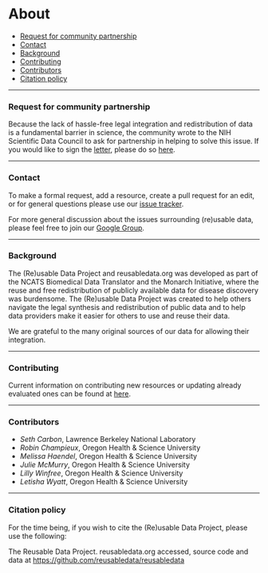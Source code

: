 # About

* [Request for community partnership](#request)
* [Contact](#contact)
* [Background](#background)
* [Contributing](#contributing)
* [Contributors](#contributors)
* [Citation policy](#citation)

<hr /><span id="request"></span>

### Request for community partnership

Because the lack of hassle-free legal integration and redistribution
of data is a fundamental barrier in science, the community wrote to
the NIH Scientific Data Council to ask for partnership in helping to
solve this issue. If you would like to sign the
[letter](https://figshare.com/articles/Request_for_Community_partnership_in_data_resource_licensing_planning/4972709/1),
please do so [here](
https://docs.google.com/document/d/1fbwKxnPu5f1YXlMM6UMyfBqHx_Inz86tKzwRFO4W8jQ/edit).

<hr /><span id="contact"></span>

### Contact

To make a formal request, add a resource, create a pull request for an
edit, or for general questions please use our
[issue tracker](https://github.com/reusabledata/reusabledata/issues/new).

For more general discussion about the issues surrounding (re)usable data, please feel free to join our [Google Group](https://groups.google.com/forum/#!forum/reusabledata).

<hr /><span id="background"></span>

### Background

The (Re)usable Data Project and reusabledata.org was developed as part
of the NCATS Biomedical Data Translator and the Monarch Initiative,
where the reuse and free redistribution of publicly available data for
disease discovery was burdensome. The (Re)usable Data Project was
created to help others navigate the legal synthesis and redistribution
of public data and to help data providers make it easier for others to
use and reuse their data.

We are grateful to the many original sources of our data for allowing
their integration.

<hr /><span id="contributing"></span>

### Contributing

Current information on contributing new resources or updating already evaluated ones can be found at 
[here](https://github.com/reusabledata/reusabledata/blob/master/CONTRIBUTING.md).

<hr /><span id="contributors"></span>

### Contributors

* *Seth Carbon*, Lawrence Berkeley National Laboratory
* *Robin Champieux*, Oregon Health & Science University
* *Melissa Haendel*, Oregon Health & Science University
* *Julie McMurry*, Oregon Health & Science University
* *Lilly Winfree*, Oregon Health & Science University
* *Letisha Wyatt*, Oregon Health & Science University

<hr /><span id="citation"></span>

### Citation policy

For the time being, if you wish to cite the (Re)usable Data Project,
please use the following:

The Reusable Data Project. reusabledata.org accessed, source code and data at https://github.com/reusabledata/reusabledata

